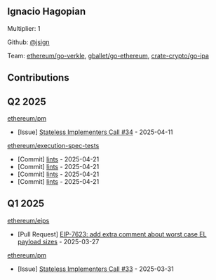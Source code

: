
## Ignacio Hagopian
Multiplier: 1

Github: [@jsign](https://github.com/jsign)

Team: [ethereum/go-verkle](https://github.com/ethereum/go-verkle/pulls?q=author%3A%22jsign%22), [gballet/go-ethereum](https://github.com/gballet/go-ethereum/pulls?q=author%3A%22jsign%22), [crate-crypto/go-ipa](https://github.com/crate-crypto/go-ipa/pulls?q=author%3A%22jsign%22)

## Contributions

## Q2 2025


[ethereum/pm](https://github.com/ethereum/pm)
* [Issue] [Stateless Implementers Call #34](https://github.com/ethereum/pm/issues/1452) - 2025-04-11

[ethereum/execution-spec-tests](https://github.com/ethereum/execution-spec-tests)
* [Commit] [lints](https://github.com/ethereum/execution-spec-tests/commit/afc7f1334820e3c2addce8bd19fdb9effb4ccef7) - 2025-04-21
* [Commit] [lints](https://github.com/ethereum/execution-spec-tests/commit/c11400486f81c07c44e91f82540902d39f70908b) - 2025-04-21
* [Commit] [lints](https://github.com/ethereum/execution-spec-tests/commit/4dafcb0641c010b64767cb4ae2bfbb91f5ef1c39) - 2025-04-21
* [Commit] [lints](https://github.com/ethereum/execution-spec-tests/commit/7428b2144ce27ecf8b7cf7c1ab39fcedfb15e1cb) - 2025-04-21
## Q1 2025

[ethereum/eips](https://github.com/ethereum/eips)
* [Pull Request] [EIP-7623: add extra comment about worst case EL payload sizes](https://github.com/ethereum/EIPs/pull/9555) - 2025-03-27

[ethereum/pm](https://github.com/ethereum/pm)
* [Issue] [Stateless Implementers Call #33](https://github.com/ethereum/pm/issues/1418) - 2025-03-31

